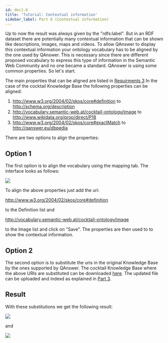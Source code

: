 ```yaml
---
id: doc1.6
title: 'Tutorial: Contextual information'
sidebar_label: Part 6 (Contextual information)
---
```


Up to now the result was always given by the "rdfs:label". But in an RDF dataset there are potentially many contextual information that can be shown like
descriptions, images, maps and videos. To allow QAnswer to display this contextual information your ontology vocabulary has to be aligned by the one used by
QAnswer. This is necessary since there are different proposed vocabulary to express this type of information in the Semantic Web Community and no one became
a standard. QAnswer is using some common properties. So let's start.

The main properties that can be aligned are listed in [Requirments 3](/docs/req1.3)
In the case of the cocktail Knowledge Base the following properties can be aligned:

1) <http://www.w3.org/2004/02/skos/core#definition> to  <http://schema.org/description>
2) <http://vocabulary.semantic-web.at/cocktail-ontology/image> to <http://www.wikidata.org/prop/direct/P18>
3) <http://www.w3.org/2004/02/skos/core#exactMatch> to <http://qanswer.eu/dbpedia>

There are two options to align the properties:

## Option 1

The first option is to align the vocabulary using the mapping tab. The interface looks as follows:

![](/img/screenshots/mapping.png)

To align the above properties just add the uri:

http://www.w3.org/2004/02/skos/core#definition

to the Definition list and

http://vocabulary.semantic-web.at/cocktail-ontology/image

to the Image list and click on "Save". The properties are then used to to show the contextual information.



## Option 2

The second option is to substitute the uris in the original Knowledge Base by the ones supported by QAnswer.
The cocktail Knowledge Base where the above URIs are substituted can be downloaded [here](/cocktails_align.nt). The updated file can be uploaded and indexd as
explained in [Part 3](/docs/doc1.3).


## Result

With these substitutions we get the following result:

![](/img/screenshots/result1.png)

and

![](/img/screenshots/result2.png)

